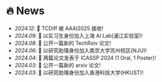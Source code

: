 # 🔥 News
- *2024.12*: 🎉 TCDiff 被 AAAI2025 接收!
- *2024.09*: 👥 以实习生身份加入上海 AI Lab(浦江实验室)!
- *2024.08*: 📨 公开一篇新的 TechRxiv 论文!
- *2024.06*: 👥 以研究助理身份加入南京大学苏州校区(NJU)!
- *2024.04*: 🎉 两篇论文发表于 ICASSP 2024 (1 Oral, 1 Poster)!
- *2024.03*: 📨 公开一篇新的 arxiv 论文!
- *2024.03*: 👥 以研究助理身份加入香港科技大学(HKUST)!
